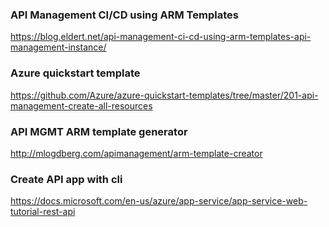 ### API Management CI/CD using ARM Templates
https://blog.eldert.net/api-management-ci-cd-using-arm-templates-api-management-instance/

### Azure quickstart template
https://github.com/Azure/azure-quickstart-templates/tree/master/201-api-management-create-all-resources

### API MGMT ARM template generator
http://mlogdberg.com/apimanagement/arm-template-creator

### Create API app with cli
https://docs.microsoft.com/en-us/azure/app-service/app-service-web-tutorial-rest-api
